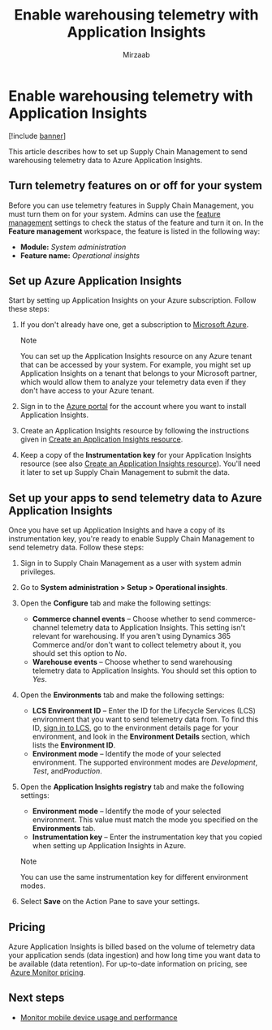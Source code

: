 ﻿---
title: Enable warehousing telemetry with Application Insights
description: This article describes how to set up Supply Chain Management to send warehousing telemetry data to Azure Application Insights.
author: Mirzaab
ms.author: mirzaab
ms.reviewer: kamaybac
ms.search.form: OperationalInsightsProvisioningForm
ms.topic: how-to
ms.date: 10/18/2022
ms.custom: bap-template
---

# Enable warehousing telemetry with Application Insights

[!include [banner](../includes/banner.md)]

This article describes how to set up Supply Chain Management to send warehousing telemetry data to Azure Application Insights.

## Turn telemetry features on or off for your system

Before you can use telemetry features in Supply Chain Management, you must turn them on for your system. Admins can use the [feature management](../../fin-ops-core/fin-ops/get-started/feature-management/feature-management-overview.md) settings to check the status of the feature and turn it on. In the **Feature management** workspace, the feature is listed in the following way:

- **Module:** *System administration*
- **Feature name:** *Operational insights*

## Set up Azure Application Insights

Start by setting up Application Insights on your Azure subscription. Follow these steps:

1. If you don't already have one, get a subscription to [Microsoft Azure](https://azure.microsoft.com/).

    > [!NOTE]
    > You can set up the Application Insights resource on any Azure tenant that can be accessed by your system. For example, you might set up Application Insights on a tenant that belongs to your Microsoft partner, which would allow them to analyze your telemetry data even if they don't have access to your Azure tenant.

1. Sign in to the [Azure portal](https://portal.azure.com/) for the account where you want to install Application Insights.
1. Create an Application Insights resource by following the instructions given in [Create an Application Insights resource](/azure/azure-monitor/app/create-new-resource).
1. Keep a copy of the **Instrumentation key** for your Application Insights resource (see also [Create an Application Insights resource](/azure/azure-monitor/app/create-new-resource)). You'll need it later to set up Supply Chain Management to submit the data.

## Set up your apps to send telemetry data to Azure Application Insights

Once you have set up Application Insights and have a copy of its instrumentation key, you're ready to enable Supply Chain Management to send telemetry data. Follow these steps:

1. Sign in to Supply Chain Management as a user with system admin privileges.
1. Go to **System administration \> Setup \> Operational insights**.
1. Open the **Configure** tab and make the following settings:
    - **Commerce channel events** – Choose whether to send commerce-channel telemetry data to Application Insights. This setting isn't relevant for warehousing. If you aren't using Dynamics 365 Commerce and/or don't want to collect telemetry about it, you should set this option to *No*.
    - **Warehouse events** – Choose whether to send warehousing telemetry data to Application Insights. You should set this option to *Yes*.

1. Open the **Environments** tab and make the following settings:
    - **LCS Environment ID** – Enter the ID for the Lifecycle Services (LCS) environment that you want to send telemetry data from. To find this ID, [sign in to LCS](https://lcs.dynamics.com/Logon/Index), go to the environment details page for your environment, and look in the **Environment Details** section, which lists the **Environment ID**.
    - **Environment mode** – Identify the mode of your selected environment. The supported environment modes are *Development*, *Test*, and*Production*.

1. Open the **Application Insights registry** tab and make the following settings:
    - **Environment mode** – Identify the mode of your selected environment. This value must match the mode you specified on the **Environments** tab.
    - **Instrumentation key** – Enter the instrumentation key that you copied when setting up Application Insights in Azure.

    > [!NOTE]
    > You can use the same instrumentation key for different environment modes.

1. Select **Save** on the Action Pane to save your settings.

## Pricing

Azure Application Insights is billed based on the volume of telemetry data your application sends (data ingestion) and how long time you want data to be available (data retention). For up-to-date information on pricing, see  [Azure Monitor pricing](https://azure.microsoft.com/pricing/details/monitor/).

## Next steps

- [Monitor mobile device usage and performance](application-insights-wma.md)
